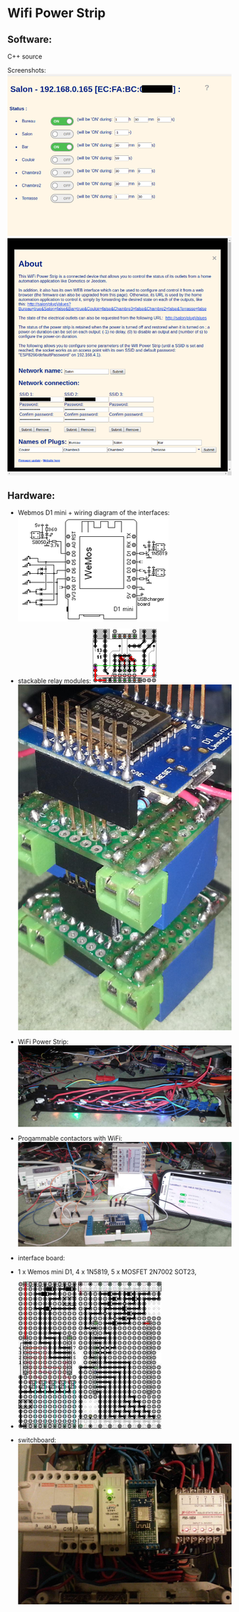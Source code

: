 Wifi Power Strip
================


Software:
---------

C++ source

Screenshots:
![](doc/images/screenshot.png) ![](doc/images/about.png)

Hardware:
---------

* Webmos D1 mini + wiring diagram of the interfaces:
 ![](doc/images/schema.png)
* stackable relay modules:
 ![](doc/images/module.png) ![](doc/images/modules.jpg)
* WiFi Power Strip:
 ![](doc/images/powerStrip.jpg)

* Progammable contactors with WiFi:
 ![](doc/images/programmableContactor.jpg)
* interface board:
* 1 x Wemos mini D1, 4 x 1N5819, 5 x MOSFET 2N7002 SOT23,
* ![](doc/images/contactor-5X.jpg) ![](doc/images/contactor-7X.jpg)
* switchboard:
 ![](doc/images/switchboard.jpg)

